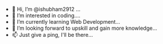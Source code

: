 - 👋 Hi, I’m @ishubham2912 ...
- 👀 I’m interested in coding....
- 🌱 I’m currently learning Web Development...
- 💞️ I’m looking forward to upskill and gain more knowledge...
- 📫 Just give a ping, I'll be there...

<!---
ishubham2912/ishubham2912 is a ✨ special ✨ repository because its `README.md` (this file) appears on your GitHub profile.
You can click the Preview link to take a look at your changes.
--->
